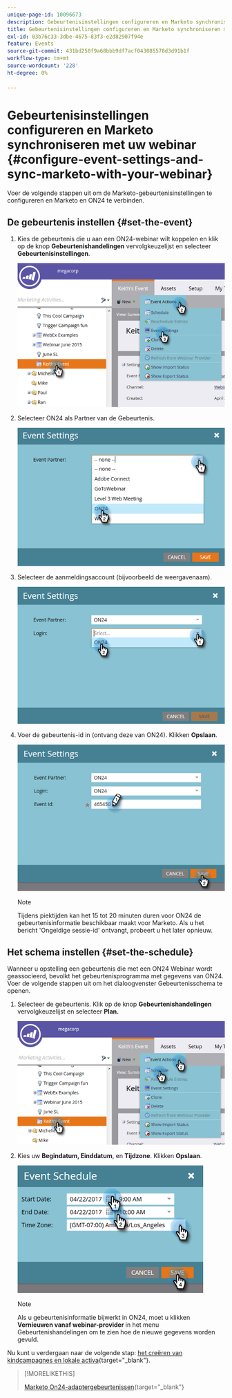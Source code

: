 ```yaml
---
unique-page-id: 10096673
description: Gebeurtenisinstellingen configureren en Marketo synchroniseren met uw webinar - Marketo Docs - Productdocumentatie
title: Gebeurtenisinstellingen configureren en Marketo synchroniseren met uw webinar
exl-id: 03b76c33-3dbe-4675-83f3-e2d82907f94e
feature: Events
source-git-commit: 431bd258f9a68bbb9df7acf043085578d3d91b1f
workflow-type: tm+mt
source-wordcount: '228'
ht-degree: 0%

---
```


# Gebeurtenisinstellingen configureren en Marketo synchroniseren met uw webinar {#configure-event-settings-and-sync-marketo-with-your-webinar}

Voer de volgende stappen uit om de Marketo-gebeurtenisinstellingen te configureren en Marketo en ON24 te verbinden.

## De gebeurtenis instellen {#set-the-event}

1. Kies de gebeurtenis die u aan een ON24-webinar wilt koppelen en klik op de knop **Gebeurtenishandelingen** vervolgkeuzelijst en selecteer **Gebeurtenisinstellingen**.

   ![](assets/one.png)

1. Selecteer ON24 als Partner van de Gebeurtenis.

   ![](assets/two.png)

1. Selecteer de aanmeldingsaccount (bijvoorbeeld de weergavenaam).

   ![](assets/three.png)

1. Voer de gebeurtenis-id in (ontvang deze van ON24). Klikken **Opslaan**.

   ![](assets/four.png)

   >[!NOTE]
   >
   >Tijdens piektijden kan het 15 tot 20 minuten duren voor ON24 de gebeurtenisinformatie beschikbaar maakt voor Marketo. Als u het bericht &#39;Ongeldige sessie-id&#39; ontvangt, probeert u het later opnieuw.

## Het schema instellen {#set-the-schedule}

Wanneer u opstelling een gebeurtenis die met een ON24 Webinar wordt geassocieerd, bevolkt het gebeurtenisprogramma met gegevens van ON24. Voer de volgende stappen uit om het dialoogvenster Gebeurtenisschema te openen.

1. Selecteer de gebeurtenis. Klik op de knop **Gebeurtenishandelingen** vervolgkeuzelijst en selecteer **Plan.**

   ![](assets/five.png)

1. Kies uw **Begindatum, Einddatum**, en **Tijdzone**. Klikken **Opslaan**.

   ![](assets/six-1.png)

   >[!NOTE]
   >
   >Als u gebeurtenisinformatie bijwerkt in ON24, moet u klikken **Vernieuwen vanaf webinar-provider** in het menu Gebeurtenishandelingen om te zien hoe de nieuwe gegevens worden gevuld.

Nu kunt u verdergaan naar de volgende stap: [het creëren van kindcampagnes en lokale activa](/help/marketo/product-docs/demand-generation/events/create-an-event/create-an-event-with-the-marketo-on24-adapter/create-child-campaigns-and-local-assets.md){target="_blank"}.

>[!MORELIKETHIS]
>
>[Marketo On24-adaptergebeurtenissen](/help/marketo/product-docs/demand-generation/events/create-an-event/create-an-event-with-the-marketo-on24-adapter/understanding-marketo-on24-adapter-events.md){target="_blank"}

